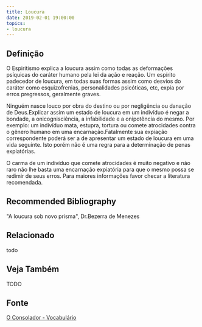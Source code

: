```yaml
---
title: Loucura
date: 2019-02-01 19:00:00
topics:
- loucura
---
```


## Definição
O Espiritismo explica a loucura assim como todas as deformações psíquicas do
caráter humano pela lei da ação e reação. Um espírito padecedor de loucura, em
todas suas formas assim como desvios do caráter como esquizofrenias,
personalidades psicóticas, etc, expia por erros pregressos, geralmente graves.

Ninguém nasce louco por obra do destino ou por negligência ou danação de
Deus.Explicar assim um estado de loucura em um indivíduo é negar a bondade, a
onicognisciência, a infabilidade e a onipotência do mesmo. Por exemplo: um
indivíduo mata, estupra, tortura ou comete atrocidades contra o gênero humano
em uma encarnação.Fatalmente sua expiação correspondente poderá ser a de
apresentar um estado de loucura em uma vida seguinte. Isto porém não é uma
regra para a determinação de penas expiatórias.

O carma de um indivíduo que comete atrocidades é muito negativo e não raro não
lhe basta uma encarnação expiatória para que o mesmo possa se redimir de seus
erros. Para maiores informações favor checar a literatura recomendada.

## Recommended Bibliography
"A loucura sob novo prisma", Dr.Bezerra de Menezes

## Relacionado
todo

## Veja Também
TODO

## Fonte
[O Consolador - Vocabulário](http://www.oconsolador.com.br/linkfixo/vocabulario/principal.html)


